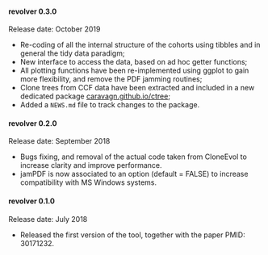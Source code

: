 #### revolver 0.3.0 

Release date: October 2019

* Re-coding of all the internal structure of the cohorts using tibbles and in general the tidy data paradigm;
* New interface to access the data, based on ad hoc getter functions;
* All plotting functions have been re-implemented using ggplot to gain more flexibility, and remove the PDF jamming routines;
* Clone trees from CCF data have been extracted and included in a new dedicated package [caravagn.github.io/ctree](caravagn.github.io/ctree);
* Added a `NEWS.md` file to track changes to the package.

#### revolver 0.2.0 

Release date: September 2018

* Bugs fixing, and removal of the actual code taken from CloneEvol to increase clarity and improve performance.
* jamPDF is now associated to an option (default = FALSE) to increase compatibility with MS Windows systems.

#### revolver 0.1.0 

Release date: July 2018

* Released the first version of the tool, together with the paper PMID: 30171232.